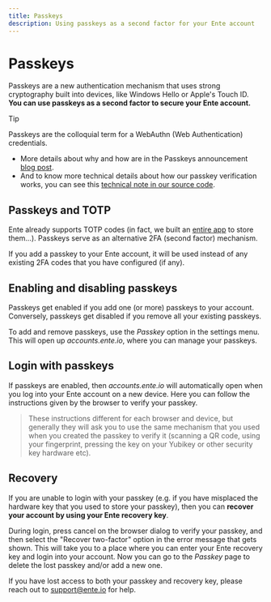 ```yaml
---
title: Passkeys
description: Using passkeys as a second factor for your Ente account
---
```


# Passkeys

Passkeys are a new authentication mechanism that uses strong cryptography built
into devices, like Windows Hello or Apple's Touch ID. **You can use passkeys as
a second factor to secure your Ente account.**

> [!TIP]
>
> Passkeys are the colloquial term for a WebAuthn (Web Authentication)
> credentials.
>
> - More details about why and how are in the Passkeys announcement
>   [blog post](https://ente.io/blog/introducing-passkeys-on-ente/).
> - And to know more technical details about how our passkey verification works,
>   you can see this
>   [technical note in our source code](https://github.com/ente-io/ente/blob/main/web/docs/webauthn-passkeys.md).

## Passkeys and TOTP

Ente already supports TOTP codes (in fact, we built an
[entire app](https://ente.io/auth/) to store them...). Passkeys serve as an
alternative 2FA (second factor) mechanism.

If you add a passkey to your Ente account, it will be used instead of any
existing 2FA codes that you have configured (if any).

## Enabling and disabling passkeys

Passkeys get enabled if you add one (or more) passkeys to your account.
Conversely, passkeys get disabled if you remove all your existing passkeys.

To add and remove passkeys, use the _Passkey_ option in the settings menu. This
will open up _accounts.ente.io_, where you can manage your passkeys.

## Login with passkeys

If passkeys are enabled, then _accounts.ente.io_ will automatically open when
you log into your Ente account on a new device. Here you can follow the
instructions given by the browser to verify your passkey.

> These instructions different for each browser and device, but generally they
> will ask you to use the same mechanism that you used when you created the
> passkey to verify it (scanning a QR code, using your fingerprint, pressing the
> key on your Yubikey or other security key hardware etc).

## Recovery

If you are unable to login with your passkey (e.g. if you have misplaced the
hardware key that you used to store your passkey), then you can **recover your
account by using your Ente recovery key**.

During login, press cancel on the browser dialog to verify your passkey, and
then select the "Recover two-factor" option in the error message that gets
shown. This will take you to a place where you can enter your Ente recovery key
and login into your account. Now you can go to the _Passkey_ page to delete the
lost passkey and/or add a new one.

If you have lost access to both your passkey and recovery key, please reach out
to [support@ente.io](mailto:support@ente.io) for help.

